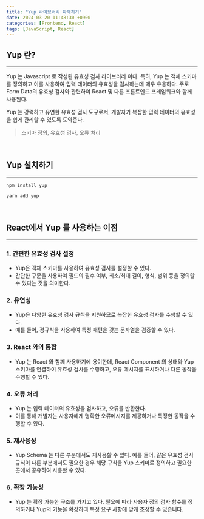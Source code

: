 ```yaml
---
title: "Yup 라이브러리 파헤치기"
date: 2024-03-20 11:48:30 +0900
categories: [Frontend, React]
tags: [JavaScript, React]
---
```


## Yup 란?

---

Yup 는 Javascript 로 작성된 유효성 검사 라이브러리 이다. 특히, Yup 는 객체 스키마를 정의하고 이를 사용하여 입력 데이터의 유효성을 검사하는데 메우 유용하다. 주로 Form Data의 유효성 검사와 관련하여 React 및 다른 프론트엔드 프레임워크와 함께 사용된다.

Yup 는 강력하고 유연한 유효성 검사 도구로서, 개발자가 복잡한 입력 데이터의 유효성을 쉽게 관리할 수 있도록 도와준다.

> 스키마 정의, 유효성 검사, 오류 처리

<br />

## Yup 설치하기

---

```git
npm install yup

yarn add yup
```

<br />

## React에서 Yup 를 사용하는 이점

---

### 1. 간편한 유효성 검사 설정

- Yup은 객체 스키마를 사용하여 유효성 검사를 설정할 수 있다.
- 간단한 구문을 사용하여 필드의 필수 여부, 최소/최대 길이, 형식, 범위 등을 정의할 수 있다는 것을 의미한다.

### 2. 유연성

- Yup은 다양한 유효성 검사 규칙을 지원하므로 복잡한 유효성 검사를 수행할 수 있다.
- 예를 들어, 정규식을 사용하여 특정 패턴을 갖는 문자열을 검증할 수 있다.

### 3. React 와의 통합

- Yup 는 React 와 함께 사용하기에 용이한데, React Component 의 상태와 Yup 스키마를 연결하여 유효성 검사를 수행하고, 오류 메시지를 표시하거나 다른 동작을 수행할 수 있다.

### 4. 오류 처리

- Yup 는 입력 데이터의 유효성을 검사하고, 오류를 반환한다.
- 이를 통해 개발자는 사용자에게 명확한 오류메시지를 제공하거나 특정한 동작을 수행할 수 있다.

### 5. 재사용성

- Yup Schema 는 다른 부분에서도 재사용할 수 있다. 예를 들어, 같은 유효성 검사 규칙이 다른 부분에서도 필요한 경우 해당 규칙을 Yup 스키마로 정의하고 필요한 곳에서 공유하여 사용할 수 있다.

### 6. 확장 가능성

- Yup 는 확장 가능한 구조를 가지고 있다. 필요에 따라 사용자 정의 검사 함수를 정의하거나 Yup의 기능을 확장하여 특정 요구 사항에 맞게 조정할 수 있습니다.

